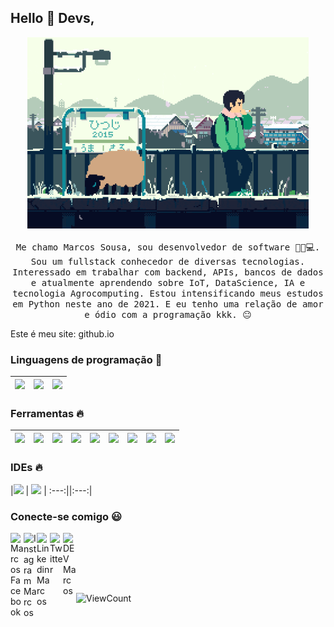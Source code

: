 
## Hello :wave: Devs, 

<p align="center">
  <img src="https://raw.githubusercontent.com/DSVILLA/DSVILLA/main/img/887ee110713134ef2a35ee2a85b8bc4a.gif" width=450>
  <br><br>
  <samp>Me chamo Marcos Sousa, sou desenvolvedor de software 👨‍🎓💻. Sou um fullstack conhecedor de diversas tecnologias. <br>Interessado em trabalhar com backend, APIs, bancos de dados e atualmente aprendendo sobre IoT, DataScience, IA e tecnologia Agrocomputing. Estou intensificando meus estudos em Python neste ano de 2021. E eu tenho uma relação de amor e ódio com a programação kkk. 😐

Este é meu site: github.io
  </samp>
</p>

### Linguagens de programação  :rocket:
|<img src="https://raw.githack.com/DSVILLA/DSVILLA/main/img/python.png" width=60> | <img src="https://raw.githack.com/DSVILLA/DSVILLA/main/img/sharp.svg" width=60> | <img src="https://raw.githack.com/DSVILLA/DSVILLA/main/img/react.png" width=60> |
|:---:|:---:|:---:|


### Ferramentas :fire:
|<img src="https://raw.githack.com/DSVILLA/DSVILLA/main/img/Logo.svg.png" width=60> | <img src="https://raw.githack.com/DSVILLA/DSVILLA/main/img/bootstrap.png" width=60> | <img src="https://raw.githack.com/DSVILLA/DSVILLA/main/img/django.png" width=60> | <img src="https://raw.githack.com/DSVILLA/DSVILLA/main/img/flutter-2038877-1720090.webp" width=60> | <img src="https://raw.githack.com/DSVILLA/DSVILLA/main/img/jquery.png" width=60> | <img src="https://raw.githack.com/DSVILLA/DSVILLA/main/img/rider_logo_300x300.png" width=60> | <img src="https://raw.githack.com/DSVILLA/DSVILLA/main/img/phpmysql.png" width=60> | <img src="https://raw.githack.com/DSVILLA/DSVILLA/main/img/sql-4-190807.png" width=60> | <img src="https://raw.githack.com/DSVILLA/DSVILLA/main/img/visual-studio.png" width=60> |
|:---:|:---:|:---:|:---:|:---:|:---:|:---:|:---:|:---:|

### IDEs :fire:
|<img src="https://raw.githack.com/DSVILLA/DSVILLA/main/img/Logo.svg.png" width=60> | <img src="https://raw.githack.com/DSVILLA/DSVILLA/main/img/bootstrap.png" width=60> |
:---:||:---:|
### Conecte-se comigo :smiley:
<a href="https://facebook.com/marcosmasiri">
  <img align="left" alt="Marcos Facebook" width="21px" src="https://raw.githubusercontent.com/FortAwesome/Font-Awesome/master/svgs/brands/facebook.svg" />
</a>
<a href="https://instagram.com/marcosmasiri">
  <img align="left" alt="Instagram Marcos" width="21px" src="https://raw.githubusercontent.com/FortAwesome/Font-Awesome/master/svgs/brands/instagram-square.svg" />
</a>
<a href="https://www.linkedin.com/in/marcossousa93/">
  <img align="left" alt="Linkedin Marcos" width="21px" src="https://raw.githubusercontent.com/FortAwesome/Font-Awesome/master/svgs/brands/linkedin.svg" />
</a>
<a href="">
  <img align="left" alt="Twitter" width="21px" src="https://raw.githubusercontent.com/FortAwesome/Font-Awesome/master/svgs/brands/twitter.svg" />
</a>
<a href="https://dev.to/dsvilla">
  <img align="left" alt="DEV Marcos" width="21px" src="https://raw.githubusercontent.com/FortAwesome/Font-Awesome/master/svgs/brands/dev.svg" />
</a>
<a href="">
  <img align="left" alt="" width="21px" src="" />
</a><br/><br/>
<p align="center">
</p>
<br/><br/>



<!--  ![visitors](https://visitor-badge.glitch.me/badge?page_id=DSVILLA//DSVILLA) -->

![ViewCount](https://views.whatilearened.today/views/github/DSVILLA/views.svg)
